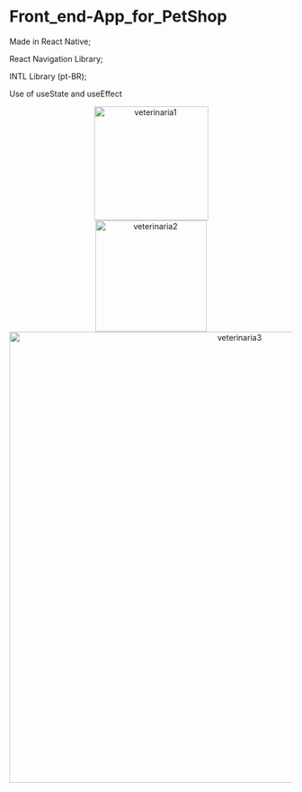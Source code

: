 # Front_end-App_for_PetShop
Made in React Native;

React Navigation Library;

INTL Library (pt-BR);

Use of useState and useEffect

<div align="center">
<img width="203" alt="veterinaria1" src="https://user-images.githubusercontent.com/95106150/180615737-8ae57258-80d3-49a2-89f5-933348fa113c.png">
</div>
<div align="center">
<img width="198" alt="veterinaria2" src="https://user-images.githubusercontent.com/95106150/180615741-7edbd87f-e673-4777-9237-9386c891a1f6.png">
</div>
<div align="center">
<img width="803" alt="veterinaria3" src="https://user-images.githubusercontent.com/95106150/180615743-e6eaa6ad-c0d8-4970-b035-8c5853994d3a.png">
</div>
